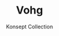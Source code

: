 ---
image_primary: img/vohg_collection_konsept_1-410x410.png
image_secondary: img/Finium_vohg_collection_konsept-1000x400.png
subtitle: Konsept Collection
description: "The%20Konsept%20collection%20pushes%20the%20boundaries%20of%20creativity.%20With%20its%20all%20in%20all%20classic%2C%20vintage%20and%20contemporary%20designs%2C%20it%20adapts%20to%20any%20decor.%20The%20eye%20will%20undeniably%20be%20drawn%20to%20this%20combination%20of%20lines%20exposed%20by%20a%20meticulous%20finish."
title: Vohg
designer: Finium
image_thumb: img/Finium_vohg_collection_konsept-410x410.png
href: https://finium.ca/en/decorative-walls/vohg/
tags: 
  - finium
  - decorative-walls
category: decorative-walls
manufacturer: Finium
slug: /manufacturers/finium/decorative-walls/finium-vohg
---